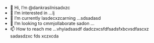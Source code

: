 - 👋 Hi, I’m @dankrasilnisadxzc
- 👀 I’m interested in ...lj
- 🌱 I’m currently lasdecxzcarning ...sdsadasd
- 💞️ I’m looking to cmmjollaborate sadon ...
- 📫 How to reach me ...vhyiadsasdf
dadczxcsfdfsadsfxbcvsdfascxz
sadasdzxc
fds
xczxcda
